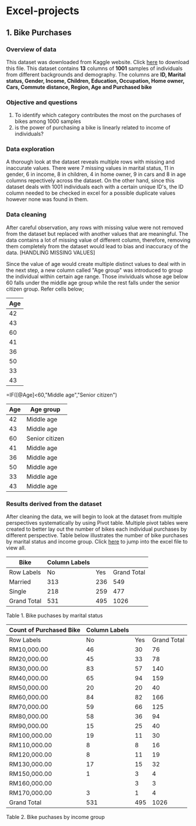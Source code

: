 # Excel-projects

## 1. Bike Purchases

### Overview of data
This dataset was downloaded from Kaggle website. Click [here](https://www.kaggle.com/datasets/heeraldedhia/bike-buyers) to download this file. This dataset contains **13** columns of **1001** samples of individuals from different backgrounds and demography. The columns are **ID, Marital status, Gender, Income, Children, Education, Occupation, Home owner, Cars, Commute distance, Region, Age and Purchased bike**

### Objective and questions
1. To identify which category contributes the most on the purchases of bikes among 1000 samples
2. is the power of purchasing a bike is linearly related to income of individuals?

### Data exploration 
A thorough look at the dataset reveals multiple rows with missing and inaccurate values. There were 7 missing values in marital status, 11 in gender, 6 in income, 8 in children, 4 in home owner, 9 in cars and 8 in age columns repectively across the dataset. On the other hand, since this dataset deals with 1001 individuals each with a certain unique ID's, the ID column needed to be checked in excel for a possible duplicate values however none was found in them. 

### Data cleaning
 After careful observation, any rows with missing value were not removed from the dataset but replaced with another values that are meaningful. The data contains a lot of missing value of different column, therefore, removing them completely from the dataset would lead to bias and inaccuracy of the data. [HANDLING MISSING VALUES]

Since the value of age would create multiple distinct values to deal with in the next step, a new column called "Age group" was introduced to group the individual within certain age range. Those invividuals whose age below 60 falls under the middle age group while the rest falls under the senior citizen group. Refer cells below;

| Age |
| --- |
| 42  |
| 43  |
| 60  |
| 41  |
| 36  |
| 50  |
| 33  |
| 43  |

=IF([@Age]<60,"Middle age","Senior citizen")

| Age | Age group      |
| --- | -------------- |
| 42  | Middle age     |
| 43  | Middle age     |
| 60  | Senior citizen |
| 41  | Middle age     |
| 36  | Middle age     |
| 50  | Middle age     |
| 33  | Middle age     |
| 43  | Middle age     |

### Results derived from the dataset 

After cleaning the data, we will begin to look at the dataset from multiple perspectives systematically by using Pivot table. Multiple pivot tables were created to better lay out the number of bikes each individual purchases by different perspective. Table below illustrates the number of bike purchases by marital status and income group. Click [here]() to jump into the excel file to view all.

| Bike        | Column Labels |     |             |
| ----------- | ------------- | --- | ----------- |
| Row Labels  | No            | Yes | Grand Total |
| Married     | 313           | 236 | 549         |
| Single      | 218           | 259 | 477         |
| Grand Total | 531           | 495 | 1026        |

Table 1. Bike puchases by marital status

| Count of Purchased Bike | Column Labels |     |             |
| ----------------------- | ------------- | --- | ----------- |
| Row Labels              | No            | Yes | Grand Total |
| RM10,000.00             | 46            | 30  | 76          |
| RM20,000.00             | 45            | 33  | 78          |
| RM30,000.00             | 83            | 57  | 140         |
| RM40,000.00             | 65            | 94  | 159         |
| RM50,000.00             | 20            | 20  | 40          |
| RM60,000.00             | 84            | 82  | 166         |
| RM70,000.00             | 59            | 66  | 125         |
| RM80,000.00             | 58            | 36  | 94          |
| RM90,000.00             | 15            | 25  | 40          |
| RM100,000.00            | 19            | 11  | 30          |
| RM110,000.00            | 8             | 8   | 16          |
| RM120,000.00            | 8             | 11  | 19          |
| RM130,000.00            | 17            | 15  | 32          |
| RM150,000.00            | 1             | 3   | 4           |
| RM160,000.00            |               | 3   | 3           |
| RM170,000.00            | 3             | 1   | 4           |
| Grand Total             | 531           | 495 | 1026        |

Table 2. Bike puchases by income group


